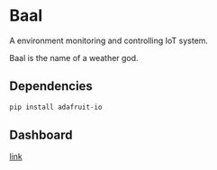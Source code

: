 # Baal

A environment monitoring and controlling IoT system.

Baal is the name of a weather god.

## Dependencies
```sh
pip install adafruit-io
```

## Dashboard
[link](https://io.adafruit.com/thanhtoan1742/dashboards/baal)
